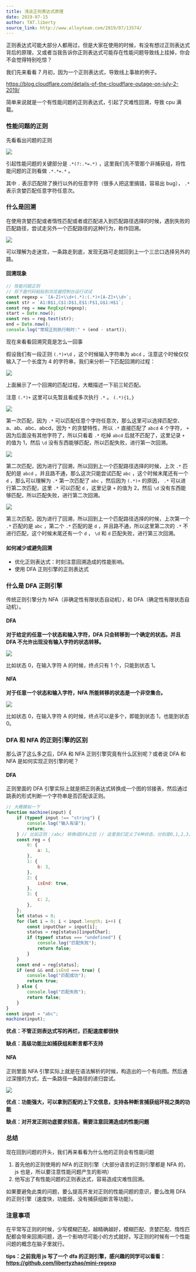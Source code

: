 ```yaml
---
title: 浅谈正则表达式原理
date: 2019-07-15
author: TAT.liberty
source_link: http://www.alloyteam.com/2019/07/13574/
---
```


<!-- {% raw %} - for jekyll -->

正则表达式可能大部分人都用过，但是大家在使用的时候，有没有想过正则表达式背后的原理，又或者当我告诉你正则表达式可能存在性能问题导致线上挂掉，你会不会觉得特别吃惊？

我们先来看看 7 月初，因为一个正则表达式，导致线上事故的例子。

<https://blog.cloudflare.com/details-of-the-cloudflare-outage-on-july-2-2019/>

简单来说就是一个有性能问题的正则表达式，引起了灾难性回溯，导致 cpu 满载。

### 性能问题的正则

先看看出问题的正则

![](http://www.alloyteam.com/wp-content/uploads/2019/07/0-5-1024x97.png)

引起性能问题的关键部分是 `.*(?:.*=.*)` ，这里我们先不管那个非捕获组，将性能问题的正则看做 `.*.*=.*` 。

其中 `.` 表示匹配除了换行以外的任意字符（很多人把这里搞错，容易出 bug）， `.*` 表示贪婪匹配任意字符任意次。

### 什么是回溯

在使用贪婪匹配或者惰性匹配或者或匹配进入到匹配路径选择的时候，遇到失败的匹配路径，尝试走另外一个匹配路径的这种行为，称作回溯。

![](http://www.alloyteam.com/wp-content/uploads/2019/07/0-1024x436.jpg)

可以理解为走迷宫，一条路走到底，发现无路可走就回到上一个三岔口选择另外的路。

#### 回溯现象

```javascript
// 性能问题正则
// 将下面代码粘贴到浏览器控制台运行试试
const regexp = `[A-Z]+\\d+(.*):(.*)+[A-Z]+\\d+`;
const str = `A1:B$1,C$1:D$1,E$1:F$1,G$1:H$1`;
const reg = new RegExp(regexp);
start = Date.now();
const res = reg.test(str);
end = Date.now();
console.log("常规正则执行耗时:" + (end - start));
```

现在来看看回溯究竟是怎么一回事

假设我们有一段正则 `(.*)+\d` ，这个时候输入字符串为 `abcd` ，注意这个时候仅仅输入了一个长度为 4 的字符串，我们来分析一下匹配回溯的过程：

![](http://www.alloyteam.com/wp-content/uploads/2019/07/0.png)

上面展示了一个回溯的匹配过程，大概描述一下前三轮匹配。

注意 `(.*)+` 这里可以先暂且看成多次执行 `.*` 。 `(.*){1,}`

![](http://www.alloyteam.com/wp-content/uploads/2019/07/0-1-1024x378.jpg)

第一次匹配，因为 `.*` 可以匹配任意个字符任意次，那么这里可以选择匹配空、a、ab、abc、abcd，因为 `*` 的贪婪特性，所以 `.*` 直接匹配了 `abcd` 4 个字符， `+` 因为后面没有其他字符了，所以只看着 `.*` 吃掉 `abcd` 后就不匹配了，这里记录 `+` 的值为 1，然后 `\d` 没有东西能够匹配，所以匹配失败，进行第一次回溯。

![](http://www.alloyteam.com/wp-content/uploads/2019/07/0-1-1024x475.png)

第二次匹配，因为进行了回溯，所以回到上一个匹配路径选择的时候，上次 `.*` 匹配的是 `abcd` ，并且路不通，那么这次只能尝试匹配 `abc` ，这个时候末尾还有一个 `d` ，那么可以理解为 `.*` 第一次匹配了 `abc` ，然后因为 `(.*)+` 的原因， `.*` 可以进行第二次匹配，这里 `.*` 可以匹配 `d` ，这里记录 `+` 的值为 2，然后 `\d` 没有东西能够匹配，所以匹配失败，进行第二次回溯。

![](http://www.alloyteam.com/wp-content/uploads/2019/07/0-2-1024x408.jpg)

第三次匹配，因为进行了回溯，所以回到上一个匹配路径选择的时候，上次第一个 `.*` 匹配的是 `abc` ，第二个 `.*` 匹配的是 `d` ，并且路不通，所以这里第二次的 `.*` 不进行匹配，这个时候末尾还有一个 `d` ， `\d` 和 `d` 匹配失败，进行第三次回溯。

#### 如何减少或避免回溯

-   优化正则表达式：时刻注意回溯造成的性能影响。
-   使用 DFA 正则引擎的正则表达式

### 什么是 DFA 正则引擎

传统正则引擎分为 NFA（非确定性有限状态自动机），和 DFA（确定性有限状态自动机）。

#### DFA

**对于给定的任意一个状态和输入字符，DFA 只会转移到一个确定的状态。并且 DFA 不允许出现没有输入字符的状态转移。**

![](http://www.alloyteam.com/wp-content/uploads/2019/07/0-2.png)

比如状态 0，在输入字符 A 的时候，终点只有 1 个，只能到状态 1。

#### NFA

**对于任意一个状态和输入字符，NFA 所能转移的状态是一个非空集合。**

![](http://www.alloyteam.com/wp-content/uploads/2019/07/0-3.png)

比如状态 0，在输入字符 A 的时候，终点可以是多个，即能到状态 1，也能到状态 0。

### DFA 和 NFA 的正则引擎的区别

那么讲了这么多之后，DFA 和 NFA 正则引擎究竟有什么区别呢？或者说 DFA 和 NFA 是如何实现正则引擎的呢？

#### DFA

正则里面的 DFA 引擎实际上就是把正则表达式转换成一个图的邻接表，然后通过跳表的形式判断一个字符串是否匹配该正则。

```javascript
// 大概模拟一下
function machine(input) {
    if (typeof input !== "string") {
        console.log("输入有误");
        return;
    } // 比如正则：/abc/ 转换成DFA之后 // 这里我们定义了4种状态，分别是0,1,2,3，初始状态为0
    const reg = {
        0: {
            a: 1,
        },
        1: {
            b: 3,
        },
        2: {
            isEnd: true,
        },
        3: {
            c: 2,
        },
    };
    let status = 0;
    for (let i = 0; i < input.length; i++) {
        const inputChar = input[i];
        status = reg[status][inputChar];
        if (typeof status === "undefined") {
            console.log("匹配失败");
            return false;
        }
    }
    const end = reg[status];
    if (end && end.isEnd === true) {
        console.log("匹配成功");
        return true;
    } else {
        console.log("匹配失败");
        return false;
    }
}
const input = "abc";
machine(input);
```

**优点：不管正则表达式写的再烂，匹配速度都很快**

**缺点：高级功能比如捕获组和断言都不支持**

#### NFA

正则里面 NFA 引擎实际上就是在语法解析的时候，构造出的一个有向图。然后通过深搜的方式，去一条路径一条路径的递归尝试。

![](http://www.alloyteam.com/wp-content/uploads/2019/07/0-4.png)

**优点：功能强大，可以拿到匹配的上下文信息，支持各种断言捕获组环视之类的功能**

**缺点：对开发正则功底要求较高，需要注意回溯造成的性能问题**

### 总结

现在回到问题的开头，我们再来看看为什么他的正则会有性能问题

1.  首先他的正则使用的 NFA 的正则引擎（大部分语言的正则引擎都是 NFA 的，js 也是，所以要注意性能问题产生的影响）
2.  他写出了有性能问题的正则表达式，容易造成灾难性回溯。

如果要避免此类的问题，要么提高开发对正则的性能问题的意识，要么改用 DFA 的正则引擎（速度快，功能弱，没有捕获组断言等功能）。

### 注意事项

在平常写正则的时候，少写模糊匹配，越精确越好，模糊匹配、贪婪匹配、惰性匹配都会带来回溯问题，选一个影响尽可能小的方式就好。写正则的时候有一个性能问题的概念在脑子里就行。

**tips：之前我用 js 写了一个 dfa 的正则引擎，感兴趣的同学可以看看：<https://github.com/libertyzhao/mini-regexp>**


<!-- {% endraw %} - for jekyll -->